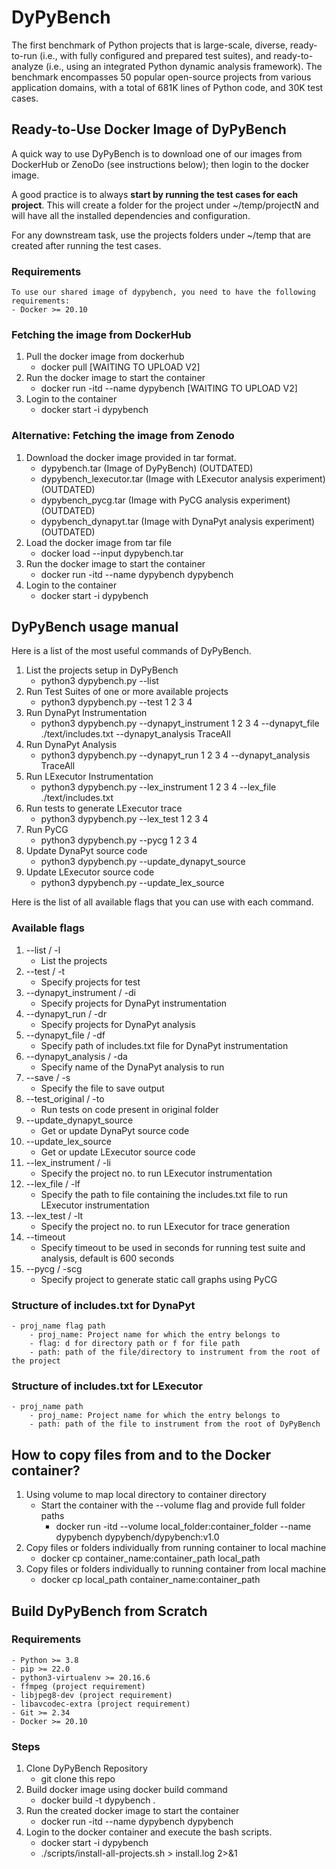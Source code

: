 # DyPyBench
The first benchmark of Python projects that is large-scale, diverse, ready-to-run (i.e., with fully configured and prepared test suites), and
ready-to-analyze (i.e., using an integrated Python dynamic analysis framework). The benchmark encompasses
50 popular open-source projects from various application domains, with a total of 681K lines of Python code,
and 30K test cases.


## Ready-to-Use Docker Image of DyPyBench
A quick way to use DyPyBench is to download one of our images from DockerHub or ZenoDo (see instructions below); then login to the docker image.

A good practice is to always **start by running the test cases for each project**. This will create a folder for the project under ~/temp/projectN and will have all the installed dependencies and configuration.

For any downstream task, use the projects folders under ~/temp that are created after running the test cases.
### Requirements
    To use our shared image of dypybench, you need to have the following requirements:
    - Docker >= 20.10

### Fetching the image from DockerHub
1. Pull the docker image from dockerhub
    - docker pull [WAITING TO UPLOAD V2]
2. Run the docker image to start the container
    - docker run -itd --name dypybench [WAITING TO UPLOAD V2]
3. Login to the container
    - docker start -i dypybench

### Alternative: Fetching the image from Zenodo
1. Download the docker image provided in tar format.
    - dypybench.tar (Image of DyPyBench) (OUTDATED)
    - dypybench_lexecutor.tar (Image with LExecutor analysis experiment) (OUTDATED)
    - dypybench_pycg.tar (Image with PyCG analysis experiment) (OUTDATED)
    - dypybench_dynapyt.tar (Image with DynaPyt analysis experiment) (OUTDATED)
2. Load the docker image from tar file
    - docker load --input dypybench.tar
3. Run the docker image to start the container
    - docker run -itd --name dypybench dypybench
4. Login to the container
    - docker start -i dypybench

## DyPyBench usage manual
Here is a list of the most useful commands of DyPyBench.

1. List the projects setup in DyPyBench
    - python3 dypybench.py --list
2. Run Test Suites of one or more available projects
    - python3 dypybench.py --test 1 2 3 4
2. Run DynaPyt Instrumentation
    - python3 dypybench.py --dynapyt_instrument 1 2 3 4 --dynapyt_file ./text/includes.txt --dynapyt_analysis TraceAll
3. Run DynaPyt Analysis
    - python3 dypybench.py --dynapyt_run 1 2 3 4 --dynapyt_analysis TraceAll
4. Run LExecutor Instrumentation
    - python3 dypybench.py --lex_instrument 1 2 3 4 --lex_file ./text/includes.txt
5. Run tests to generate LExecutor trace
    - python3 dypybench.py --lex_test 1 2 3 4
6. Run PyCG
    - python3 dypybench.py --pycg 1 2 3 4
7. Update DynaPyt source code
    - python3 dypybench.py --update_dynapyt_source
8. Update LExecutor source code
    - python3 dypybench.py --update_lex_source


Here is the list of all available flags that you can use with each command.
### Available flags
1. --list / -l 
    - List the projects
2. --test / -t
    - Specify projects for test
3. --dynapyt_instrument / -di
    - Specify projects for DynaPyt instrumentation
4. --dynapyt_run / -dr
    - Specify projects for DynaPyt analysis 
5. --dynapyt_file / -df
    - Specify path of includes.txt file for DynaPyt instrumentation
6. --dynapyt_analysis / -da
    - Specify name of the DynaPyt analysis to run
7. --save / -s
    - Specify the file to save output
8. --test_original / -to
    - Run tests on code present in original folder
9. --update_dynapyt_source
    - Get or update DynaPyt source code
10. --update_lex_source
    - Get or update LExecutor source code
11. --lex_instrument / -li
    - Specify the project no. to run LExecutor instrumentation
12. --lex_file / -lf
    - Specify the path to file containing the includes.txt file to run LExecutor instrumentation
13. --lex_test / -lt
    - Specify the project no. to run LExecutor for trace generation
14. --timeout
    - Specify timeout to be used in seconds for running test suite and analysis, default is 600 seconds
15. --pycg / -scg
    - Specify project to generate static call graphs using PyCG

### Structure of includes.txt for DynaPyt
    - proj_name flag path
        - proj_name: Project name for which the entry belongs to
        - flag: d for directory path or f for file path
        - path: path of the file/directory to instrument from the root of the project

### Structure of includes.txt for LExecutor
    - proj_name path
        - proj_name: Project name for which the entry belongs to
        - path: path of the file to instrument from the root of DyPyBench


## How to copy files from and to the Docker container?

1. Using volume to map local directory to container directory
    - Start the container with the --volume flag and provide full folder paths
        - docker run -itd --volume local_folder:container_folder --name dypybench dypybench/dypybench:v1.0
2. Copy files or folders individually from running container to local machine
    - docker cp container_name:container_path local_path 
3. Copy files or folders individually to running container from local machine
    - docker cp local_path container_name:container_path


## Build DyPyBench from Scratch
### Requirements
    - Python >= 3.8
    - pip >= 22.0
    - python3-virtualenv >= 20.16.6
    - ffmpeg (project requirement)
    - libjpeg8-dev (project requirement)
    - libavcodec-extra (project requirement)
    - Git >= 2.34
    - Docker >= 20.10

### Steps
1. Clone DyPyBench Repository
    - git clone this repo
2. Build docker image using docker build command
    - docker build -t dypybench .
3. Run the created docker image to start the container
    - docker run -itd --name dypybench dypybench
4. Login to the docker container and execute the bash scripts.
    - docker start -i dypybench
    - ./scripts/install-all-projects.sh > install.log 2>&1
